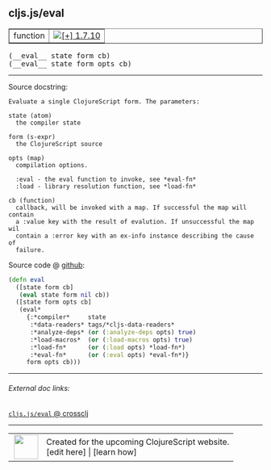 ## cljs.js/eval



 <table border="1">
<tr>
<td>function</td>
<td><a href="https://github.com/cljsinfo/cljs-api-docs/tree/1.7.10"><img valign="middle" alt="[+] 1.7.10" title="Added in 1.7.10" src="https://img.shields.io/badge/+-1.7.10-lightgrey.svg"></a> </td>
</tr>
</table>


 <samp>
(__eval__ state form cb)<br>
</samp>
 <samp>
(__eval__ state form opts cb)<br>
</samp>

---





Source docstring:

```
Evaluate a single ClojureScript form. The parameters:

state (atom)
  the compiler state

form (s-expr)
  the ClojureScript source

opts (map)
  compilation options.

  :eval - the eval function to invoke, see *eval-fn*
  :load - library resolution function, see *load-fn*

cb (function)
  callback, will be invoked with a map. If successful the map will contain
  a :value key with the result of evalution. If unsuccessful the map wil
  contain a :error key with an ex-info instance describing the cause of
  failure.
```


Source code @ [github](https://github.com/clojure/clojurescript/blob/r1.7.48/src/main/cljs/cljs/js.cljs#L501-L531):

```clj
(defn eval
  ([state form cb]
   (eval state form nil cb))
  ([state form opts cb]
   (eval*
     {:*compiler*     state
      :*data-readers* tags/*cljs-data-readers*
      :*analyze-deps* (or (:analyze-deps opts) true)
      :*load-macros*  (or (:load-macros opts) true)
      :*load-fn*      (or (:load opts) *load-fn*)
      :*eval-fn*      (or (:eval opts) *eval-fn*)}
     form opts cb)))
```

<!--
Repo - tag - source tree - lines:

 <pre>
clojurescript @ r1.7.48
└── src
    └── main
        └── cljs
            └── cljs
                └── <ins>[js.cljs:501-531](https://github.com/clojure/clojurescript/blob/r1.7.48/src/main/cljs/cljs/js.cljs#L501-L531)</ins>
</pre>

-->

---



###### External doc links:

[`cljs.js/eval` @ crossclj](http://crossclj.info/fun/cljs.js.cljs/eval.html)<br>

---

 <table>
<tr><td>
<img valign="middle" align="right" width="48px" src="http://i.imgur.com/Hi20huC.png">
</td><td>
Created for the upcoming ClojureScript website.<br>
[edit here] | [learn how]
</td></tr></table>

[edit here]:https://github.com/cljsinfo/cljs-api-docs/blob/master/cljsdoc/cljs.js/eval.cljsdoc
[learn how]:https://github.com/cljsinfo/cljs-api-docs/wiki/cljsdoc-files

<!--

This information was too distracting to show to readers, but I'll leave it
commented here since it is helpful to:

- pretty-print the data used to generate this document
- and show how to retrieve that data



The API data for this symbol:

```clj
{:ns "cljs.js",
 :name "eval",
 :signature ["[state form cb]" "[state form opts cb]"],
 :history [["+" "1.7.10"]],
 :type "function",
 :full-name-encode "cljs.js/eval",
 :source {:code "(defn eval\n  ([state form cb]\n   (eval state form nil cb))\n  ([state form opts cb]\n   (eval*\n     {:*compiler*     state\n      :*data-readers* tags/*cljs-data-readers*\n      :*analyze-deps* (or (:analyze-deps opts) true)\n      :*load-macros*  (or (:load-macros opts) true)\n      :*load-fn*      (or (:load opts) *load-fn*)\n      :*eval-fn*      (or (:eval opts) *eval-fn*)}\n     form opts cb)))",
          :title "Source code",
          :repo "clojurescript",
          :tag "r1.7.48",
          :filename "src/main/cljs/cljs/js.cljs",
          :lines [501 531]},
 :full-name "cljs.js/eval",
 :docstring "Evaluate a single ClojureScript form. The parameters:\n\nstate (atom)\n  the compiler state\n\nform (s-expr)\n  the ClojureScript source\n\nopts (map)\n  compilation options.\n\n  :eval - the eval function to invoke, see *eval-fn*\n  :load - library resolution function, see *load-fn*\n\ncb (function)\n  callback, will be invoked with a map. If successful the map will contain\n  a :value key with the result of evalution. If unsuccessful the map wil\n  contain a :error key with an ex-info instance describing the cause of\n  failure."}

```

Retrieve the API data for this symbol:

```clj
;; from Clojure REPL
(require '[clojure.edn :as edn])
(-> (slurp "https://raw.githubusercontent.com/cljsinfo/cljs-api-docs/catalog/cljs-api.edn")
    (edn/read-string)
    (get-in [:symbols "cljs.js/eval"]))
```

-->
